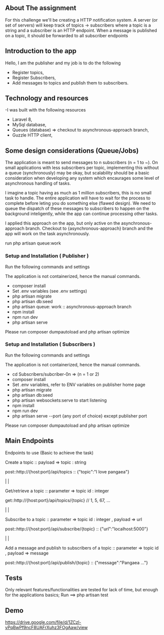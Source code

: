 
## About The assignment

For this challenge we'll be creating a HTTP notification system. A server (or set of servers) will keep track of topics ->
subscribers where a topic is a string and a subscriber is an HTTP endpoint. When a message is published on a topic, it
should be forwarded to all subscriber endpoints


## Introduction to the app


Hello, I am the publisher and my job is to do the following

 - Register topics,
 - Register Subscribers,
 - Add messages to topics and publish them to subscribers.

## Technology and resources

-I was built with the following resources
 - Laravel 8,
 - MySql database,
 - Queues (database) => checkout to asynchronous-approach branch,
 - Guzzle HTTP client,

## Some design considerations (Queue/Jobs)
The application is meant to send messages to n subscribers (n = 1 to ~). 
On small applications with less subscribers per topic, implementing this without a queue (synchronously)
may be okay, but scalability should be a basic consideration when developing any system which
encaurages some level of asynchronous handling of tasks.

I imagine a topic having as much as 1 million subscribers, this is no small task to handle. 
The entire application will have to wait for the process to complete before leting you do something else (flawed design).
We need to queue the dispatch of these messages to subscribers to happen on the background inteligently,
while the app can continue processing other tasks.

I applied this approach on the app, but only active on the asynchronous-approach branch.
Checkout to {asynchronous-approach} branch and the app will work on the task asynchronously.

run php artisan queue:work

### Setup and Installation ( Publisher )

Run the following commands and settings

The application is not containerized, hence the manual commands.

 - composer install
 - Set .env variables (see .env settings)
 - php artisan migrate
 - php artisan db:seed
 - php artisan queue: work :: asynchronous-approach branch
 - npm install
 - npm run dev
 - php artisan serve

 Please run 
    composer dumpautoload and php artisan optimize

 ### Setup and Installation ( Subscribers )

Run the following commands and settings

The application is not containerized, hence the manual commands.

 - cd Subscribers/subcriber-0n => (n = 1 or 2)
 - composer install
 - Set .env variables, refer to ENV variables on publisher home page
 - php artisan migrate
 - php artisan db:seed
 - php artisan websockets:serve to start listening
 - npm install
 - npm run dev
 - php artisan serve --port {any port of choice} except publisher port

  Please run 
    composer dumpautoload and php artisan optimize

## Main Endpoints
Endpoints to use (Basic to achieve the task)



Create a topic :: payload => topic : string

post::http://{host:port}/api/topics :: {"topic":"I love pangaea"}

|
|


Get/retrieve a topic :: parameter => topic id : integer

get::http://{host:port}/api/topics/{topic} // 1, 5, 67, ...

|
|


Subscribe to a topic :: parameter => topic id : integer , payload => url

post::http://{host:port}/api/subscribe/{topic} :: {"url":"localhost:5000"}


|
|

Add a message and publish to subscribers of a topic :: parameter => topic id , payload => message

post::http://{host:port}/api/publish/{topic} :: {"message":"Pangaea ..."}



## Tests

Only relevant features/functionalities are tested for lack of time, but enough for the applications basics;
Run  ==>  php artisan test

## Demo
https://drive.google.com/file/d/1ZCzl-vPqBwPf9ncF8UAFrXuhz3FOgAaw/view


